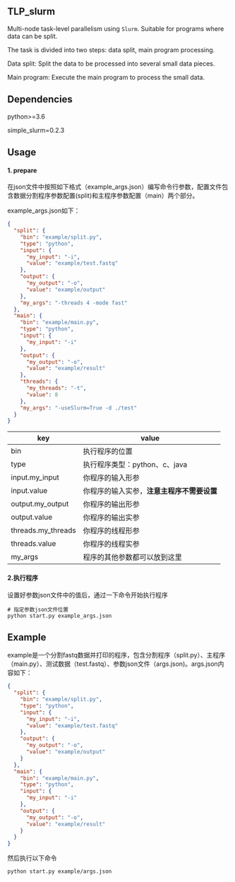 ## TLP_slurm

Multi-node task-level parallelism using `Slurm`. Suitable for programs where data can be split.

The task is divided into two steps: data split, main program processing.

Data split: Split the data to be processed into several small data pieces.

Main program: Execute the main program to process the small data.

## Dependencies

python>=3.6

simple_slurm=0.2.3

## Usage

#### 1. prepare

在json文件中按照如下格式（example_args.json）编写命令行参数，配置文件包含数据分割程序参数配置(split)和主程序参数配置（main）两个部分。

example_args.json如下：

```json
{
  "split": {
    "bin": "example/split.py",
    "type": "python",
    "input": {
      "my_input": "-i",
      "value": "example/test.fastq"
    },
    "output": {
      "my_output": "-o",
      "value": "example/output"
    },
    "my_args": "-threads 4 -mode fast"
  },
  "main": {
    "bin": "example/main.py",
    "type": "python",
    "input": {
      "my_input": "-i"
    },
    "output": {
      "my_output": "-o",
      "value": "example/result"
    },
    "threads": {
      "my_threads": "-t",
      "value": 8
    },
    "my_args": "-useSlurm=True -d ./test"
  }
}
```

| key                | value                                      |
| ------------------ | ------------------------------------------ |
| bin                | 执行程序的位置                             |
| type               | 执行程序类型：python、c、java              |
| input.my_input     | 你程序的输入形参                           |
| input.value        | 你程序的输入实参，**注意主程序不需要设置** |
| output.my_output   | 你程序的输出形参                           |
| output.value       | 你程序的输出实参                           |
| threads.my_threads | 你程序的线程形参                           |
| threads.value      | 你程序的线程实参                           |
| my_args            | 程序的其他参数都可以放到这里               |

#### 2.执行程序

设置好参数json文件中的值后，通过一下命令开始执行程序

```shell
# 指定参数json文件位置
python start.py example_args.json
```

## Example

example是一个分割fastq数据并打印的程序，包含分割程序（split.py）、主程序（main.py）、测试数据（test.fastq）、参数json文件（args.json)。args.json内容如下：

```json
{
  "split": {
    "bin": "example/split.py",
    "type": "python",
    "input": {
      "my_input": "-i",
      "value": "example/test.fastq"
    },
    "output": {
      "my_output": "-o",
      "value": "example/output"
    }
  },
  "main": {
    "bin": "example/main.py",
    "type": "python",
    "input": {
      "my_input": "-i"
    },
    "output": {
      "my_output": "-o",
      "value": "example/result"
    }
  }
}
```

然后执行以下命令

```shell
python start.py example/args.json
```

